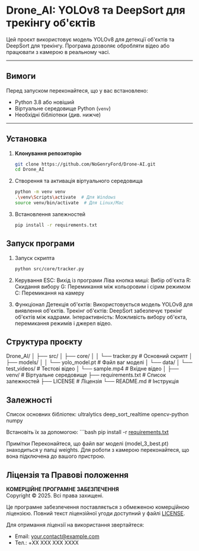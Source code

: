 # Drone_AI: YOLOv8 та DeepSort для трекінгу об'єктів

Цей проєкт використовує модель YOLOv8 для детекції об'єктів та DeepSort для трекінгу. Програма дозволяє обробляти відео або працювати з камерою в реальному часі.

---

## Вимоги

Перед запуском переконайтеся, що у вас встановлено:
- Python 3.8 або новіший
- Віртуальне середовище Python (`venv`)
- Необхідні бібліотеки (див. нижче)

---

## Установка

1. **Клонування репозиторію**
   ```bash
   git clone https://github.com/NoGenryFord/Drone-AI.git
   cd Drone_AI

2. Створення та активація віртуального середовища
    ```bash
    python -m venv venv
    .\venv\Scripts\activate  # Для Windows
    source venv/bin/activate  # Для Linux/Mac

3. Встановлення залежностей
    ```bash
    pip install -r requirements.txt

## Запуск програми

1. Запуск скрипта
    ```bash
    python src/core/tracker.py

2. Керування
    ESC: Вихід із програми
    Ліва кнопка миші: Вибір об'єкта
    R: Скидання вибору
    G: Перемикання між кольоровим і сірим режимом
    C: Перемикання на камеру

3. Функціонал
    Детекція об'єктів: Використовується модель YOLOv8 для виявлення об'єктів.
    Трекінг об'єктів: DeepSort забезпечує трекінг об'єктів між кадрами.
    Інтерактивність: Можливість вибору об'єкта, перемикання режимів і джерел відео.

## Структура проєкту

Drone_AI/
│
├── src/
│   ├── core/
│   │   └── tracker.py        # Основний скрипт
│   ├── models/
│   │   └── yolo_model.pt     # Файл ваг моделі
│   └── data/
│       └── test_videos/      # Тестові відео
│           └── sample.mp4    # Вхідне відео
│
├── venv/                     # Віртуальне середовище
├── requirements.txt          # Список залежностей
├── LICENSE                   # Ліцензія
└── README.md                 # Інструкція

## Залежності

Список основних бібліотек:
    ultralytics
    deep_sort_realtime
    opencv-python
    numpy

Встановіть їх за допомогою:
    ```bash
    pip install -r [requirements.txt](http://_vscodecontentref_/5)

Примітки
    Переконайтеся, що файл ваг моделі (model_3_best.pt) знаходиться у папці weights.
    Для роботи з камерою переконайтеся, що вона підключена до вашого пристрою.

## Ліцензія та Правові положення

**КОМЕРЦІЙНЕ ПРОГРАМНЕ ЗАБЕЗПЕЧЕННЯ**  
Copyright © 2025. Всі права захищені.

Це програмне забезпечення поставляється з обмеженою комерційною ліцензією.
Повний текст ліцензійної угоди доступний у файлі [LICENSE](LICENSE).

Для отримання ліцензії на використання звертайтеся:
- Email: your.contact@example.com
- Тел.: +XX XXX XXX XXXX